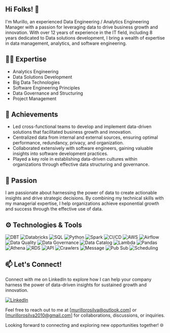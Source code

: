 ## Hi Folks! 👋

I'm Murillo, an experienced Data Engineering / Analytics Engineering Manager with a passion for leveraging data to drive business growth and innovation. With over 12 years of experience in the IT field, including 8 years dedicated to Data solutions development, I bring a wealth of expertise in data management, analytics, and software engineering.

## 👨‍💻 Expertise

- Analytics Engineering
- Data Solutions Development
- Big Data Technologies
- Software Engineering Principles
- Data Governance and Structuring
- Project Management

## 🚀 Achievements

- Led cross-functional teams to develop and implement data-driven solutions that facilitated business growth and innovation.
- Centralized data from internal and external sources, ensuring optimal performance, redundancy, privacy, and organization.
- Collaborated extensively with software engineers, gaining valuable insights into software development practices.
- Played a key role in establishing data-driven cultures within organizations through effective data structuring and governance.

## 🌟 Passion

I am passionate about harnessing the power of data to create actionable insights and drive strategic decisions. By combining my technical skills with my managerial expertise, I help organizations achieve exponential growth and success through the effective use of data.

## ⚙️ Technologies & Tools

![DBT](https://img.shields.io/badge/-DBT-ff5733?logo=dbt&logoColor=white)
![Databricks](https://img.shields.io/badge/-Databricks-ff69b4?logo=databricks&logoColor=white)
![SQL](https://img.shields.io/badge/-SQL-3498db?logo=sql&logoColor=white)
![Python](https://img.shields.io/badge/-Python-3776ab?logo=python&logoColor=white)
![Spark](https://img.shields.io/badge/-Spark-ff8f00?logo=apache-spark&logoColor=white)
![CI/CD](https://img.shields.io/badge/-CI%2FCD-44bd32?logo=jenkins&logoColor=white)
![AWS](https://img.shields.io/badge/-AWS-232f3e?logo=amazon-aws&logoColor=white)
![Airflow](https://img.shields.io/badge/-Airflow-00a2ed?logo=apache-airflow&logoColor=white)
![Data Quality](https://img.shields.io/badge/-Data%20Quality-27ae60)
![Data Governance](https://img.shields.io/badge/-Data%20Governance-27ae60)
![Data Catalog](https://img.shields.io/badge/-Data%20Catalog-27ae60)
![Lambda](https://img.shields.io/badge/-Lambda-ffcb3d?logo=aws-lambda&logoColor=black)
![Pandas](https://img.shields.io/badge/-Pandas-150458?logo=pandas&logoColor=white)
![Athena](https://img.shields.io/badge/-Athena-25a0c3?logo=aws-athena&logoColor=white)
![RDS](https://img.shields.io/badge/-RDS-1f618d?logo=amazon-rds&logoColor=white)
![API](https://img.shields.io/badge/-API-009432)
![Crawlers](https://img.shields.io/badge/-Crawlers-6ab04c)
![Message](https://img.shields.io/badge/-Message-9b59b6)
![Pub Sub](https://img.shields.io/badge/-Pub%20Sub-8e44ad)
![Scheduling](https://img.shields.io/badge/-Scheduling-27ae60)

## 📫 Let's Connect!

Connect with me on LinkedIn to explore how I can help your company harness the power of data-driven insights for sustained growth and innovation.

[![LinkedIn](https://img.shields.io/badge/LinkedIn-Connect-blue)]([https://www.linkedin.com/in/yourlinkedinprofile](https://www.linkedin.com/in/murillo-rodrigues/))

Feel free to reach out to me at [murillorosilva@outlook.com] or [murillorosilva2010@gmail.com] for collaborations, discussions, or inquiries.

Looking forward to connecting and exploring new opportunities together! 🌐



<!--
**murillo-ro-silva/murillo-ro-silva** is a ✨ _special_ ✨ repository because its `README.md` (this file) appears on your GitHub profile.

Here are some ideas to get you started:

- 🔭 I’m currently working on ...
- 🌱 I’m currently learning ...
- 👯 I’m looking to collaborate on ...
- 🤔 I’m looking for help with ...
- 💬 Ask me about ...
- 📫 How to reach me: ...
- 😄 Pronouns: ...
- ⚡ Fun fact: ...
-->
